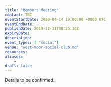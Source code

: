 ```yaml
---
title: "Members Meeting"
contact: TBC
eventStartDate: 2020-04-14 19:00:00 +0000 UTC
eventEndDate:
publishDate: 2019-12-31T08:25:16Z
expiryDate:
description:
event_types: [ "social"] 
venue: "west-moor-social-club.md"
resources:
aliases:
    - 
draft: false
---
```


Details to be confirmed.